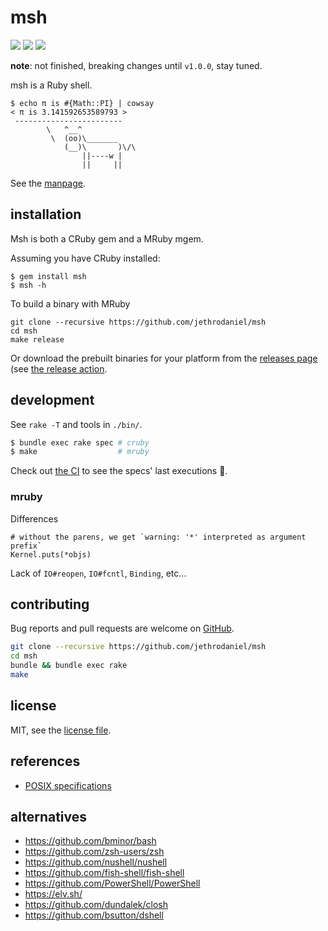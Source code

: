 # msh

![](https://github.com/jethrodaniel/msh/workflows/ci/badge.svg)
![](https://img.shields.io/github/license/jethrodaniel/msh.svg)
![](https://img.shields.io/github/stars/jethrodaniel/msh?style=social)

**note**: not finished, breaking changes until `v1.0.0`, stay tuned.

msh is a Ruby shell.

```
$ echo π is #{Math::PI} | cowsay
< π is 3.141592653589793 >
 ------------------------
        \   ^__^
         \  (oo)\_______
            (__)\       )\/\
                ||----w |
                ||     ||
```

See the [manpage](man/man1/msh.1.adoc).

## installation

Msh is both a CRuby gem and a MRuby mgem.

Assuming you have CRuby installed:

```
$ gem install msh
$ msh -h
```

To build a binary with MRuby

```
git clone --recursive https://github.com/jethrodaniel/msh
cd msh
make release
```

Or download the prebuilt binaries for your platform from the [releases page](https://github.com/jethrodaniel/msh/releases) (see [the release action](.github/workflows/release.yml).

## development

See `rake -T` and tools in `./bin/`.

```sh
$ bundle exec rake spec # cruby
$ make                  # mruby
```

Check out [the CI](https://github.com/jethrodaniel/msh/actions/) to see the specs' last executions 🔪.

### mruby

Differences

```
# without the parens, we get `warning: '*' interpreted as argument prefix`
Kernel.puts(*objs)
```

Lack of `IO#reopen`, `IO#fcntl`, `Binding`, etc...

## contributing

Bug reports and pull requests are welcome on [GitHub](https://github.com/jethrodaniel/msh).

```sh
git clone --recursive https://github.com/jethrodaniel/msh
cd msh
bundle && bundle exec rake
make
```

## license

MIT, see the [license file](license.txt).

## references

- [POSIX specifications](https://pubs.opengroup.org/onlinepubs/9699919799/)

## alternatives

- https://github.com/bminor/bash
- https://github.com/zsh-users/zsh
- https://github.com/nushell/nushell
- https://github.com/fish-shell/fish-shell
- https://github.com/PowerShell/PowerShell
- https://elv.sh/
- https://github.com/dundalek/closh
- https://github.com/bsutton/dshell
